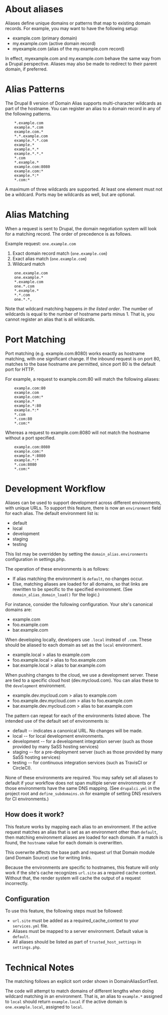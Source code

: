 About aliases
====

Aliases define unique domains or patterns that map to existing domain records.  For example, you may want to have the following setup:

* example.com (primary domain)
* my.example.com (active domain record)
* myexample.com (alias of the my.example.com record)

In effect, myexample.com and my.example.com behave the same way from a Drupal perspective. Aliases may also be made to redirect to their parent domain, if preferred.

Alias Patterns
====

The Drupal 8 version of Domain Alias supports multi-character wildcards as part of the hostname. You can register an alias to a domain record in any of the following patterns.

```
    *.example.com
    example.*.com
    example.com.*
    *.*.example.com
    example.*.*.com
    example.*
    example.*.*
    example.*.*.*
    *.com
    *.example.*
    example.com:8080
    example.com:*
    example.*:*
    *.com:*
```

A maximum of three wildcards are supported. At least one element must not be a wildcard. Ports may be wildcards as well, but are optional.

Alias Matching
====

When a request is sent to Drupal, the domain negotiation system will look for a matching record. The order of precedence is as follows.

Example request: `one.example.com`

1. Exact domain record match (`one.example.com`)
1. Exact alias match (`one.example.com`)
1. Wildcard match
```
    one.example.com
    one.example.*
    *.example.com
    one.*.com
    *.example.*
    *.*.com
    one.*.*,
```
Note that wildcard matching happens _in the listed order_. The number of wildcards is equal to the number of hostname parts minus 1. That is, you cannot register an alias that is all wildcards.

Port Matching
===

Port matching (e.g. example.com:8080) works exactly as hostname matching, with one significant change. If the inbound request is on port 80, matches to the base hostname are permitted, since port 80 is the default port for HTTP.

For example, a request to example.com:80 will match the following aliases:

```
    example.com:80
    example.com
    example.com:*
    example.*
    example.*:80
    example.*:*
    *.com
    *.com:80
    *.com:*
```

Whereas a request to example.com:8080 will not match the hostname without a port specified.

```
    example.com:8080
    example.com:*
    example.*:8080
    example.*:*
    *.com:8080
    *.com:*
```

Development Workflow
====

Aliases can be used to support development across different environments, with unique URLs. To support this feature, there is now an `environment` field for each alias. The
default environment list is:

* default
* local
* development
* staging
* testing

This list may be overridden by setting the `domain_alias.environments` configuration in settings.php.

The operation of these environments is as follows:

* If alias matching the environment is `default`, no changes occur.
* Else, matching aliases are loaded for all domains, so that links are rewritten to be specific to the specified environment. (See `domain_alias_domain_load()` for the logic.)

For instance, consider the following configuration. Your site's canonical domains are:

* example.com
* foo.example.com
* bar.example.com

When developing locally, developers use `.local` instead of `.com`. These should be aliased to each domain as set as the `local` environment.

* example.local > alias to example.com
* foo.example.local > alias to foo.example.com
* bar.example.local > alias to bar.example.com

When pushing changes to the cloud, we use a development server. These are tied to a specific cloud host (dev.mycloud.com). You can alias these to the `development` environment.

* example.dev.mycloud.com > alias to example.com
* foo.example.dev.mycloud.com > alias to foo.example.com
* bar.example.dev.mycloud.com > alias to bar.example.com

The pattern can repeat for each of the environments listed above. The intended use of the default set of environments is:

* default -- indicates a canonical URL. No changes will be made.
* local -- for local development environments.
* development -- for a development integration server (such as those provided by many SaSS hosting services)
* staging -- for a pre-deployment server (such as those provided by many SaSS hosting services)
* testing -- for continuous integration services (such as TravisCI or CircleCI).

None of these environments are required. You may safely set all aliases to default if your workflow does not span multiple server environments or if those environments have the same DNS mapping. (See `drupalci.yml` in the project root and `define_subdomains.sh` for example of setting DNS resolvers for CI environments.)

How does it work?
----

This feature works by mapping each alias to an environment. If the active request matches an alias that is set as an environment other than `default`, then matching environment aliases are loaded for each domain. If a match is found, the `hostname` value for each domain is overwritten.

This overwrite affects the base path and request url that Domain module (and Domain Source) use for writing links.

Because the environments are specific to hostnames, this feature will only work if the site's cache recognizes `url.site` as a required cache context. Without that, the render system will cache the output of a request incorrectly.

Configuration
----

To use this feature, the following steps must be followed:

* `url.site` must be added as a required_cache_context to your `services.yml` file.
* Aliases must be mapped to a server environment. Default value is `default`.
* All aliases should be listed as part of `trusted_host_settings` in `settings.php`.

Technical Notes
====

The matching follows an explicit sort order shown in DomainAliasSortTest.

The code will attempt to match domains of different lengths when doing wildcard matching in an environment. That is, an alias to `example.*` assigned to `local` should return `example.local` if the active domain is `one.example.local`, assigned to `local`.
